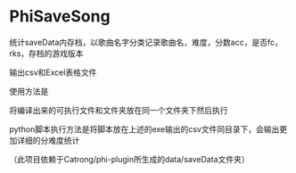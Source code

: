 # PhiSaveSong
统计saveData内存档，以歌曲名字分类记录歌曲名，难度，分数acc，是否fc，rks，存档的游戏版本

输出csv和Excel表格文件

使用方法是

将编译出来的可执行文件和文件夹放在同一个文件夹下然后执行

python脚本执行方法是将脚本放在上述的exe输出的csv文件同目录下，会输出更加详细的分难度统计

（此项目依赖于Catrong/phi-plugin所生成的data/saveData文件夹）
